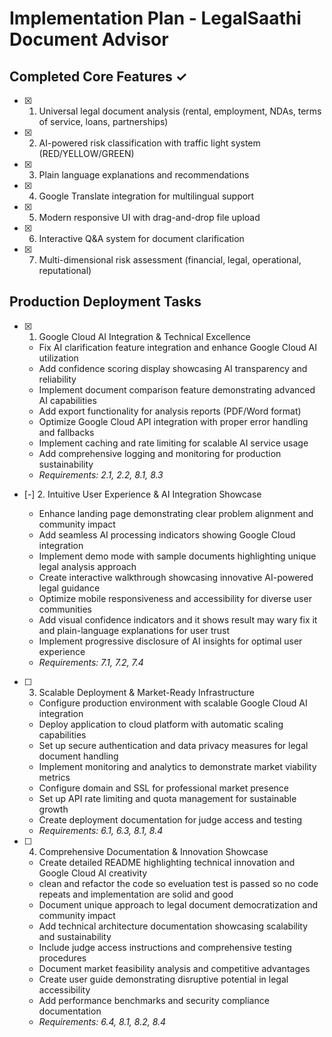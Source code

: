 # Implementation Plan - LegalSaathi Document Advisor

## Completed Core Features ✓
- [x] 1. Universal legal document analysis (rental, employment, NDAs, terms of service, loans, partnerships)
- [x] 2. AI-powered risk classification with traffic light system (RED/YELLOW/GREEN)
- [x] 3. Plain language explanations and recommendations
- [x] 4. Google Translate integration for multilingual support
- [x] 5. Modern responsive UI with drag-and-drop file upload
- [x] 6. Interactive Q&A system for document clarification
- [x] 7. Multi-dimensional risk assessment (financial, legal, operational, reputational)

## Production Deployment Tasks

- [x] 1. Google Cloud AI Integration & Technical Excellence





  - Fix AI clarification feature integration and enhance Google Cloud AI utilization
  - Add confidence scoring display showcasing AI transparency and reliability
  - Implement document comparison feature demonstrating advanced AI capabilities
  - Add export functionality for analysis reports (PDF/Word format)
  - Optimize Google Cloud API integration with proper error handling and fallbacks
  - Implement caching and rate limiting for scalable AI service usage
  - Add comprehensive logging and monitoring for production sustainability
  - _Requirements: 2.1, 2.2, 8.1, 8.3_

- [-] 2. Intuitive User Experience & AI Integration Showcase



  - Enhance landing page demonstrating clear problem alignment and community impact
  - Add seamless AI processing indicators showing Google Cloud integration
  - Implement demo mode with sample documents highlighting unique legal analysis approach
  - Create interactive walkthrough showcasing innovative AI-powered legal guidance
  - Optimize mobile responsiveness and accessibility for diverse user communities
  - Add visual confidence indicators and it shows result may wary fix it and plain-language explanations for user trust
  - Implement progressive disclosure of AI insights for optimal user experience
  - _Requirements: 7.1, 7.2, 7.4_

- [ ] 3. Scalable Deployment & Market-Ready Infrastructure
  - Configure production environment with scalable Google Cloud AI integration
  - Deploy application to cloud platform with automatic scaling capabilities
  - Set up secure authentication and data privacy measures for legal document handling
  - Implement monitoring and analytics to demonstrate market viability metrics
  - Configure domain and SSL for professional market presence
  - Set up API rate limiting and quota management for sustainable growth
  - Create deployment documentation for judge access and testing
  - _Requirements: 6.1, 6.3, 8.1, 8.4_

- [ ] 4. Comprehensive Documentation & Innovation Showcase
  - Create detailed README highlighting technical innovation and Google Cloud AI creativity
  - clean and refactor the code so eveluation test is passed so no code repeats and implementation are solid and good
  - Document unique approach to legal document democratization and community impact
  - Add technical architecture documentation showcasing scalability and sustainability
  - Include judge access instructions and comprehensive testing procedures
  - Document market feasibility analysis and competitive advantages
  - Create user guide demonstrating disruptive potential in legal accessibility
  - Add performance benchmarks and security compliance documentation
  - _Requirements: 6.4, 8.1, 8.2, 8.4_
